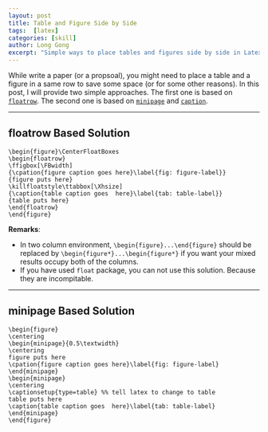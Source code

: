 ```yaml
---
layout: post
title: Table and Figure Side by Side
tags:  [latex]
categories: [skill]
author: Long Gong
excerpt: "Simple ways to place tables and figures side by side in Latex"
---
```



While write a paper (or a propsoal), you might need to place a table and a figure in a same row to save some space (or
for some other reasons). In this post, I will provide two simple approaches. The first one is based on [`floatrow`](http://ctan.mackichan.com/macros/latex/contrib/floatrow/floatrow.pdf).
 The second one is based on [`minipage`](https://en.wikibooks.org/wiki/LaTeX/Boxes#minipage_and_parbox) and [`caption`](http://mirror.unl.edu/ctan/macros/latex/contrib/caption/caption-eng.pdf).


----------


floatrow Based Solution
---

```TeX
\begin{figure}\CenterFloatBoxes
\begin{floatrow}
\ffigbox[\FBwidth]
{\cpation{figure caption goes here}\label{fig: figure-label}}
{figure puts here}
\killfloatstyle\ttabbox[\Xhsize]
{\caption{table caption goes  here}\label{tab: table-label}}
{table puts here}
\end{floatrow}
\end{figure}
```

**Remarks**:

+ In two column environment, `\begin{figure}...\end{figure}` should be replaced by `\begin{figure*}...\begin{figure*}` if
you want your mixed results occupy both of the columns.
+ If you have used `float` package, you can not use this solution. Because they are incompitable.


----------



minipage Based Solution
---

```TeX
\begin{figure}
\centering
\begin{minipage}{0.5\textwidth}
\centering
figure puts here
\cpation{figure caption goes here}\label{fig: figure-label}
\end{minipage}
\begin{minipage}
\centering
\captionsetup{type=table} %% tell latex to change to table
table puts here
\caption{table caption goes  here}\label{tab: table-label}
\end{minipage}
\end{figure}
```



